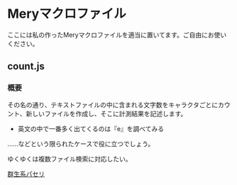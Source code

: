 # Meryマクロファイル
ここには私の作ったMeryマクロファイルを適当に置いてます。ご自由にお使いください。


## count.js
### 概要
その名の通り、テキストファイルの中に含まれる文字数をキャラクタごとにカウント、新しいファイルを作成し、そこに計測結果を記述します。

* 英文の中で一番多く出てくるのは『e』を調べてみる

……などという限られたケースで役に立つでしょう。

ゆくゆくは複数ファイル検索に対応したい。






[群生系パセリ](https://github.com/GunseiPaseri)

